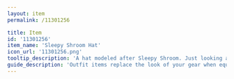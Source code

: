 ```yaml
---
layout: item
permalink: /11301256

title: Item
id: '11301256'
item_name: 'Sleepy Shroom Hat'
icon_url: '11301256.png'
tooltip_description: 'A hat modeled after Sleepy Shroom. Just looking at it makes your eyelids feel heavy.'
guide_description: 'Outfit items replace the look of your gear when equipped.'
---
```

